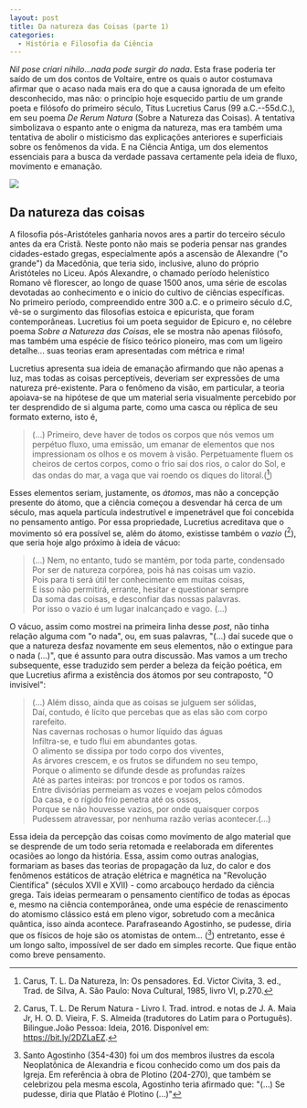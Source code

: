 ```yaml
---
layout: post
title: Da natureza das Coisas (parte 1)
categories:
  - História e Filosofia da Ciência
---
```

_Nil pose criari nihilo_..._nada pode surgir do nada_. Esta frase poderia ter saído de um dos contos de Voltaire, entre os quais o autor costumava afirmar que o acaso nada mais era do que a causa ignorada de um efeito desconhecido, mas não: o princípio hoje esquecido partiu de um grande poeta e filósofo do primeiro século, Titus Lucretius Carus (99 a.C.--55d.C.), em seu poema _De Rerum Natura_ (Sobre a Natureza das Coisas). A tentativa simbolizava o espanto ante o enigma da natureza, mas era também uma tentativa de abolir o misticismo das explicações anteriores e superficiais sobre os fenômenos da vida. E na Ciência Antiga, um dos elementos essenciais para a busca da verdade passava certamente pela ideia de fluxo, movimento e emanação.

![](https://otelegrafo.com/images/esfera-armilar.png)

## Da natureza das coisas

A filosofia pós-Aristóteles ganharia novos ares a partir do terceiro século antes da era Cristã. Neste ponto não mais se poderia pensar nas grandes cidades-estado gregas, especialmente após a ascensão de Alexandre ("o grande") da Macedônia, que teria sido, inclusive, aluno do próprio Aristóteles no Liceu. Após Alexandre, o chamado período helenístico Romano vê florescer, ao longo de quase 1500 anos, uma série de escolas devotadas ao conhecimento e o início do cultivo de ciências específicas. No primeiro período, compreendido entre 300 a.C. e o primeiro século d.C, vê-se o surgimento das filosofias estoica e epicurista, que foram contemporâneas. Lucretius foi um poeta seguidor de Epicuro e, no célebre poema _Sobre a Natureza das Coisas_, ele se mostra não apenas filósofo, mas também uma espécie de físico teórico pioneiro, mas com um ligeiro detalhe... suas teorias eram apresentadas com métrica e rima!

Lucretius apresenta sua ideia de emanação afirmando que não apenas a luz, mas todas as coisas perceptíveis, deveriam ser expressões de uma natureza pré-existente. Para o fenômeno da visão, em particular, a teoria apoiava-se na hipótese de que um material seria visualmente percebido por ter desprendido de si alguma parte, como uma casca ou réplica de seu formato externo, isto é,

> (...) Primeiro, deve haver de todos os corpos que nós vemos um perpétuo fluxo, uma emissão, um emanar de elementos que nos impressionam os olhos e os movem à visão. Perpetuamente fluem os cheiros de certos corpos, como o frio sai dos rios, o calor do Sol, e das ondas do mar, a vaga que vai roendo os diques do litoral.([^1])

[^1]: Carus, T. L. Da Natureza, In: Os pensadores. Ed. Victor Civita, 3. ed., Trad. de Silva, A. São Paulo: Nova Cultural, 1985, livro VI, p.270.

Esses elementos seriam, justamente, os _átomos_, mas não a concepção presente do átomo, que a ciência começou a desvendar há cerca de um século, mas aquela partícula indestrutível e impenetrável que foi concebida no pensamento antigo. Por essa propriedade, Lucretius acreditava que o movimento só era possível se, além do átomo, existisse também o _vazio_ ([^2]), que seria hoje algo próximo à ideia de vácuo:

> (...) Nem, no entanto, tudo se mantém, por toda parte, condensado<br/>
>  Por ser de natureza corpórea, pois há nas coisas um vazio.<br/>
>  Pois para ti será útil ter conhecimento em muitas coisas,<br/>
>  E isso não permitirá, errante, hesitar e questionar sempre<br/>
>  Da soma das coisas, e desconfiar das nossas palavras.<br/>
>  Por isso o vazio é um lugar inalcançado e vago. (...)

 O vácuo, assim como mostrei na primeira linha desse _post_, não tinha relação alguma com "o nada", ou, em suas palavras, "(...) daí sucede que o que a natureza desfaz novamente em seus elementos, não o extingue para o nada (...)", que é assunto para outra discussão. Mas vamos a um trecho subsequente, esse traduzido sem perder a beleza da feição poética, em que Lucretius afirma a existência dos átomos por seu contraposto, "O invisível":

> (...) Além disso, ainda que as coisas se julguem ser sólidas,<br/>
Daí, contudo, é lícito que percebas que as elas são com corpo rarefeito.<br/>
Nas cavernas rochosas o humor líquido das águas<br/>
Infiltra-se, e tudo flui em abundantes gotas.<br/>
O alimento se dissipa por todo corpo dos viventes,<br/>
As árvores crescem, e os frutos se difundem no seu tempo,<br/>
Porque o alimento se difunde desde as profundas raízes<br/>
Até as partes inteiras: por troncos e por todos os ramos.<br/>
Entre divisórias permeiam as vozes e voejam pelos cômodos<br/>
Da casa, e o rígido frio penetra até os ossos,<br/>
Porque se não houvesse vazios, por onde quaisquer corpos<br/>
Pudessem atravessar, por nenhuma razão verias acontecer.(...)

[^2]: Carus, T. L. De Rerum Natura - Livro I. Trad. introd. e notas de J. A. Maia Jr, H. O. D. Vieira, F. S. Almeida (tradutores do Latim para o Português). Bilingue.João Pessoa: Ideia, 2016. Disponível em: https://bit.ly/2DZLaEZ.

Essa ideia da percepção das coisas como movimento de algo material que se desprende de um todo seria retomada e reelaborada em diferentes ocasiões ao longo da história. Essa, assim como outras analogias, formariam as bases das teorias de propagação da luz, do calor e dos fenômenos estáticos de atração elétrica e magnética na "Revolução Científica" (séculos XVII e XVII) - como arcabouço herdado da ciência grega. Tais ideias permearam o pensamento científico de todas as épocas e, mesmo na ciência contemporânea, onde uma espécie de renascimento do atomismo clássico está em pleno vigor, sobretudo com a mecânica quântica, isso ainda acontece. Parafraseando Agostinho, se pudesse, diria que os físicos de hoje são os atomistas de ontem... ([^3]) entretanto, esse é um longo salto, impossível de ser dado em simples recorte. Que fique então como breve pensamento.

[^3]: Santo Agostinho (354-430) foi um dos membros ilustres da escola Neoplatônica de Alexandria e ficou conhecido como um dos pais da Igreja. Em referência à obra de Plotino (204-270), que também se celebrizou pela mesma escola,  Agostinho teria afirmado que: "(...) Se pudesse, diria que Platão é Plotino (...)"
